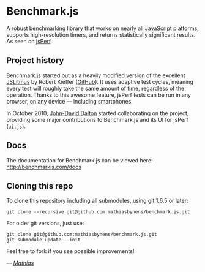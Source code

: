 # Benchmark.js

A robust benchmarking library that works on nearly all JavaScript platforms, supports high-resolution timers, and returns statistically significant results. As seen on [jsPerf](http://jsperf.com/).

## Project history

Benchmark.js started out as a heavily modified version of the excellent [JSLitmus](http://broofa.com/Tools/JSLitmus/) by Robert Kieffer ([GitHub](http://github.com/broofa/jslitmus)). It uses adaptive test cycles, meaning every test will roughly take the same amount of time, regardless of the operation. Thanks to this awesome feature, jsPerf tests can be run in any browser, on any device — including smartphones.

In October 2010, [John-David Dalton](http://allyoucanleet.com/) started collaborating on the project, providing some major contributions to Benchmark.js and its UI for jsPerf ([`ui.js`](https://github.com/mathiasbynens/benchmark.js/blob/master/examples/jsperf/ui.js)).

## Docs

The documentation for Benchmark.js can be viewed here: <http://benchmarkjs.com/docs>

## Cloning this repo

To clone this repository including all submodules, using git 1.6.5 or later:

    git clone --recursive git@github.com:mathiasbynens/benchmark.js.git

For older git versions, just use:

    git clone git@github.com:mathiasbynens/benchmark.js.git
    git submodule update --init

Feel free to fork if you see possible improvements!

_— [Mathias](http://mathiasbynens.be/)_